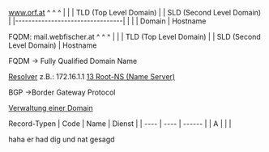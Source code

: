 
www.orf.at 
   ^   ^   ^
    |    |     | TLD (Top Level Domain)
    |    | SLD (Second Level Domain)
    |   |---------------------------------|
    |                            |
    |                      Domain
    | Hostname

FQDM: mail.webfischer.at
			   ^      ^           ^
                |       |             | TLD (Top Level Domain)
                |       | SLD (Second Level Domain)
                | Hostname

FQDM -> Fully Qualified Domain Name

<u>Resolver</u> z.B.: 172.16.1.1
[13 Root-NS (Name Server)](https://root-servers.org/)

BGP ->Border Gateway Protocol

<u>Verwaltung einer Domain</u>

Record-Typen
| Code | Name | Dienst |
| ---- | ---- | ------ |
	| A     |      |        |

haha er had dig und nat gesagd